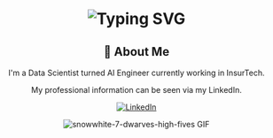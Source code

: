 <!--**CLF3721/CLF3721** is a ✨ _special_ ✨ repository because its `README.md` (this file) appears on your GitHub profile.-->

<div align="center">
    <h1>
        <img src="https://readme-typing-svg.herokuapp.com?font=Jetbrains+mono&size=40&duration=2500&color=ffb5d3&center=true&vCenter=true&width=435&lines=Hi!!!;I+made...;my+GitHub...;pretty!😁;" alt="Typing SVG"/>
    </h1>
    <h2>🚀 About Me</h2>
    <p>I'm a Data Scientist turned AI Engineer currently working in InsurTech.</p>
    <p>My professional information can be seen via my LinkedIn.</p>
    <a href="https://www.linkedin.com/in/clf3721/">
        <img src="https://img.shields.io/badge/LinkedIn-0077B5?style=for-the-badge&logo=linkedin&logoColor=white" alt="LinkedIn"/>
    </a>
    <p>
        <img src="https://tenor.com/view/snow-white-high-five-real-housewives-of-disney-seven-dwarves-gif-9515598" alt="snowwhite-7-dwarves-high-fives GIF"/>
    </p>
</div>

